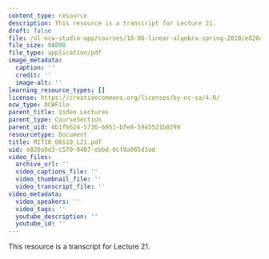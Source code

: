 ```yaml
---
content_type: resource
description: This resource is a transcript for Lecture 21.
draft: false
file: /ol-ocw-studio-app/courses/18-06-linear-algebra-spring-2010/e820a9d3c5709407ebbd6cf8a065d1ed_MIT18_06S10_L21.pdf
file_size: 98898
file_type: application/pdf
image_metadata:
  caption: ''
  credit: ''
  image-alt: ''
learning_resource_types: []
license: https://creativecommons.org/licenses/by-nc-sa/4.0/
ocw_type: OCWFile
parent_title: Video Lectures
parent_type: CourseSection
parent_uid: 6b1f6624-5736-6951-bfe8-5945521b0299
resourcetype: Document
title: MIT18_06S10_L21.pdf
uid: e820a9d3-c570-9407-ebbd-6cf8a065d1ed
video_files:
  archive_url: ''
  video_captions_file: ''
  video_thumbnail_file: ''
  video_transcript_file: ''
video_metadata:
  video_speakers: ''
  video_tags: ''
  youtube_description: ''
  youtube_id: ''
---
```

This resource is a transcript for Lecture 21.